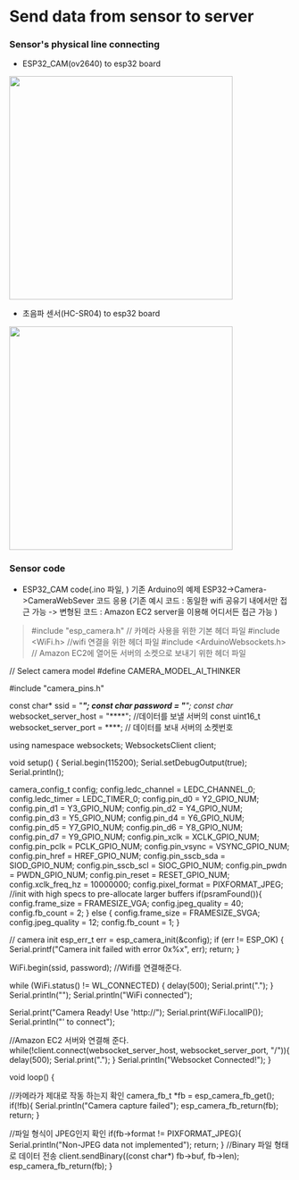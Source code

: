 Send data from sensor to server
======================


### Sensor's physical line connecting

- ESP32_CAM(ov2640) to esp32 board
<img src="https://github.com/jihwahn1018/Capston_Design1_Projects/blob/master/images/esp32cam_line.jpg" width="400">

- 초음파 센서(HC-SR04) to esp32 board
<img src="https://github.com/jihwahn1018/Capston_Design1_Projects/blob/master/images/hc_line.jpg" width="400">

### Sensor code 

- ESP32_CAM code(.ino 파일, )
기존 Arduino의 예제 ESP32->Camera->CameraWebSever 코드 응용
(기존 예시 코드 : 동일한 wifi 공유기 내에서만 접근 가능 -> 변형된 코드 : Amazon EC2 server을 이용해 어디서든 접근 가능  )

>#include "esp_camera.h" // 카메라 사용을 위한 기본 헤더 파일
#include <WiFi.h> //wifi 연결을 위한 헤더 파일
#include <ArduinoWebsockets.h> // Amazon EC2에 열어둔 서버의 소켓으로 보내기 위한 헤더 파일

// Select camera model
#define CAMERA_MODEL_AI_THINKER

#include "camera_pins.h"

const char* ssid = "****";
const char* password = "****";
const char* websocket_server_host = "****"; //데이터를 보낼 서버의 
const uint16_t websocket_server_port = ****; // 데이터를 보내 서버의 소켓번호

using namespace websockets;
WebsocketsClient client;

void setup() {
  Serial.begin(115200);
  Serial.setDebugOutput(true);
  Serial.println();

  camera_config_t config;
  config.ledc_channel = LEDC_CHANNEL_0;
  config.ledc_timer = LEDC_TIMER_0;
  config.pin_d0 = Y2_GPIO_NUM;
  config.pin_d1 = Y3_GPIO_NUM;
  config.pin_d2 = Y4_GPIO_NUM;
  config.pin_d3 = Y5_GPIO_NUM;
  config.pin_d4 = Y6_GPIO_NUM;
  config.pin_d5 = Y7_GPIO_NUM;
  config.pin_d6 = Y8_GPIO_NUM;
  config.pin_d7 = Y9_GPIO_NUM;
  config.pin_xclk = XCLK_GPIO_NUM;
  config.pin_pclk = PCLK_GPIO_NUM;
  config.pin_vsync = VSYNC_GPIO_NUM;
  config.pin_href = HREF_GPIO_NUM;
  config.pin_sscb_sda = SIOD_GPIO_NUM;
  config.pin_sscb_scl = SIOC_GPIO_NUM;
  config.pin_pwdn = PWDN_GPIO_NUM;
  config.pin_reset = RESET_GPIO_NUM;
  config.xclk_freq_hz = 10000000;
  config.pixel_format = PIXFORMAT_JPEG;
  //init with high specs to pre-allocate larger buffers
  if(psramFound()){
    config.frame_size = FRAMESIZE_VGA;
    config.jpeg_quality = 40;
    config.fb_count = 2;
  } else {
    config.frame_size = FRAMESIZE_SVGA;
    config.jpeg_quality = 12;
    config.fb_count = 1;
  }


  // camera init
  esp_err_t err = esp_camera_init(&config);
  if (err != ESP_OK) {
    Serial.printf("Camera init failed with error 0x%x", err);
    return;
  }

 

  WiFi.begin(ssid, password); //Wifi를 연결해준다.

  while (WiFi.status() != WL_CONNECTED) {
    delay(500);
    Serial.print(".");
  }
  Serial.println("");
  Serial.println("WiFi connected");

  Serial.print("Camera Ready! Use 'http://");
  Serial.print(WiFi.localIP());
  Serial.println("' to connect");
  
  //Amazon EC2 서버와 연결해 준다.
  while(!client.connect(websocket_server_host, websocket_server_port, "/")){
    delay(500);
    Serial.print(".");
  }
  Serial.println("Websocket Connected!");
}

void loop() {

  //카메라가 제대로 작동 하는지 확인
  camera_fb_t *fb = esp_camera_fb_get();
  if(!fb){
    Serial.println("Camera capture failed");
    esp_camera_fb_return(fb);
    return;
  }

  //파일 형식이 JPEG인지 확인
  if(fb->format != PIXFORMAT_JPEG){
    Serial.println("Non-JPEG data not implemented");
    return;
  }
  //Binary 파일 형태로 데이터 전송
  client.sendBinary((const char*) fb->buf, fb->len);
  esp_camera_fb_return(fb);
}

  
